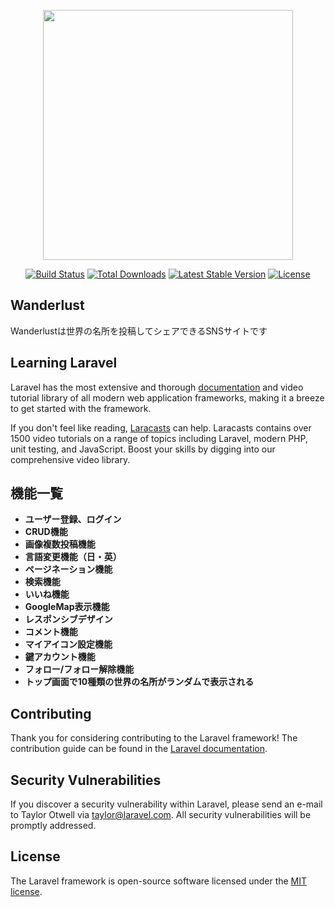 <p align="center"><img src="https://res.cloudinary.com/dtfbvvkyp/image/upload/v1566331377/laravel-logolockup-cmyk-red.svg" width="400"></p>

<p align="center">
<a href="https://travis-ci.org/laravel/framework"><img src="https://travis-ci.org/laravel/framework.svg" alt="Build Status"></a>
<a href="https://packagist.org/packages/laravel/framework"><img src="https://poser.pugx.org/laravel/framework/d/total.svg" alt="Total Downloads"></a>
<a href="https://packagist.org/packages/laravel/framework"><img src="https://poser.pugx.org/laravel/framework/v/stable.svg" alt="Latest Stable Version"></a>
<a href="https://packagist.org/packages/laravel/framework"><img src="https://poser.pugx.org/laravel/framework/license.svg" alt="License"></a>
</p>

## Wanderlust

Wanderlustは世界の名所を投稿してシェアできるSNSサイトです
## Learning Laravel

Laravel has the most extensive and thorough [documentation](https://laravel.com/docs) and video tutorial library of all modern web application frameworks, making it a breeze to get started with the framework.

If you don't feel like reading, [Laracasts](https://laracasts.com) can help. Laracasts contains over 1500 video tutorials on a range of topics including Laravel, modern PHP, unit testing, and JavaScript. Boost your skills by digging into our comprehensive video library.

## 機能一覧

- **ユーザー登録、ログイン**
- **CRUD機能**
- **画像複数投稿機能**
- **言語変更機能（日・英）**
- **ページネーション機能**
- **検索機能**
- **いいね機能**
- **GoogleMap表示機能**
- **レスポンシブデザイン**
- **コメント機能**
- **マイアイコン設定機能**
- **鍵アカウント機能**
- **フォロー/フォロー解除機能**
- **トップ画面で10種類の世界の名所がランダムで表示される**

## Contributing

Thank you for considering contributing to the Laravel framework! The contribution guide can be found in the [Laravel documentation](https://laravel.com/docs/contributions).

## Security Vulnerabilities

If you discover a security vulnerability within Laravel, please send an e-mail to Taylor Otwell via [taylor@laravel.com](mailto:taylor@laravel.com). All security vulnerabilities will be promptly addressed.

## License

The Laravel framework is open-source software licensed under the [MIT license](https://opensource.org/licenses/MIT).
